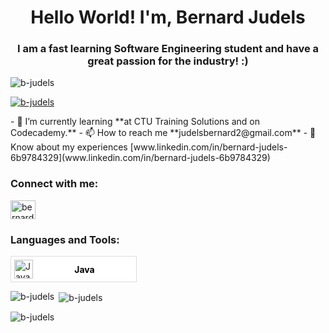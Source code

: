 <h1 align="center">Hello World! I'm, Bernard Judels</h1>
<h3 align="center">I am a fast learning Software Engineering student and have a great passion for the industry! :)</h3>
<p align="left"> <img src="https://komarev.com/ghpvc/?username=b-judels&label=Profile%20views&color=0e75b6&style=flat" alt="b-judels" /> </p>
<p align="left"> <a href="https://github.com/ryo-ma/github-profile-trophy"><img src="https://github-profile-trophy.vercel.app/?username=b-judels" alt="b-judels" /></a> </p>
- 🌱 I’m currently learning **at CTU Training Solutions and on Codecademy.**
- 📫 How to reach me **judelsbernard2@gmail.com**
- 📄 Know about my experiences [www.linkedin.com/in/bernard-judels-6b9784329](www.linkedin.com/in/bernard-judels-6b9784329)
<h3 align="left">Connect with me:</h3>
<p align="left">
<a href="https://linkedin.com/in/bernard-judels-6b9784329" target="blank"><img align="center" src="https://raw.githubusercontent.com/rahuldkjain/github-profile-readme-generator/master/src/images/icons/Social/linked-in-alt.svg" alt="bernard-judels-6b9784329" height="30" width="40" /></a>
</p>

<h3 align="left">Languages and Tools:</h3>

<!-- Tech Stack Block for Java -->
<div style="display: flex; align-items: center; width: 200px; height: 40px; background-color: white; border: 1px solid #ddd; margin-bottom: 10px;">
    <img src="https://cdn-icons-png.flaticon.com/512/5968/5968282.png" alt="Java logo" style="width: 30px; height: 30px; margin-left: 5px;"/>
    <span style="flex-grow: 1; text-align: center; font-weight: bold; color: black;">Java</span>
</div>

<p><img align="left" src="https://github-readme-stats.vercel.app/api/top-langs?username=b-judels&show_icons=true&locale=en&layout=compact" alt="b-judels" /></p>
<p>&nbsp;<img align="center" src="https://github-readme-stats.vercel.app/api?username=b-judels&show_icons=true&locale=en" alt="b-judels" /></p>
<p><img align="center" src="https://github-readme-streak-stats.herokuapp.com/?user=b-judels&" alt="b-judels" /></p>
